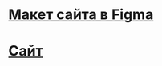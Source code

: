 # [Макет сайта в Figma](https://www.figma.com/file/Q0yVlIPZ6mkXBvvgfOCqdw/?node-id=891%3A3857)
# [Сайт](https://onnit.student.nomoredomains.rocks/)